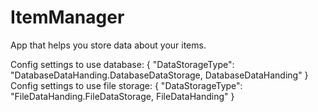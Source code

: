 # ItemManager
App that helps you store data about your items.

Config settings to use database:
{
    "DataStorageType": "DatabaseDataHanding.DatabaseDataStorage, DatabaseDataHanding"
}
Config settings to use file storage:
{
    "DataStorageType": "FileDataHanding.FileDataStorage, FileDataHanding"
}
